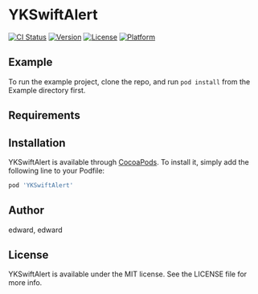 # YKSwiftAlert

[![CI Status](https://img.shields.io/travis/edward/YKSwiftAlert.svg?style=flat)](https://travis-ci.org/edward/YKSwiftAlert)
[![Version](https://img.shields.io/cocoapods/v/YKSwiftAlert.svg?style=flat)](https://cocoapods.org/pods/YKSwiftAlert)
[![License](https://img.shields.io/cocoapods/l/YKSwiftAlert.svg?style=flat)](https://cocoapods.org/pods/YKSwiftAlert)
[![Platform](https://img.shields.io/cocoapods/p/YKSwiftAlert.svg?style=flat)](https://cocoapods.org/pods/YKSwiftAlert)

## Example

To run the example project, clone the repo, and run `pod install` from the Example directory first.

## Requirements

## Installation

YKSwiftAlert is available through [CocoaPods](https://cocoapods.org). To install
it, simply add the following line to your Podfile:

```ruby
pod 'YKSwiftAlert'
```

## Author

edward, edward

## License

YKSwiftAlert is available under the MIT license. See the LICENSE file for more info.
